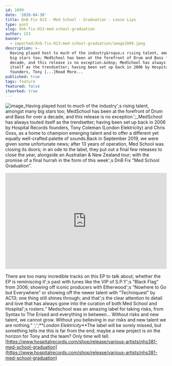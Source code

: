 ```yaml
---
id: 1099
date: '2020-04-30'
title: DnB Fix 013 - Med School - Graduation - Loose Lips
type: post
slug: dnb-fix-013-med-school-graduation
author: 153
banner:
  - imported/dnb-fix-013-med-school-graduation/image1099.jpeg
description: >-
  Having played host to much of the industry&rsquo;s rising talent, amongst many
  big stars too; MedSchool has been at the forefront of Drum and Bass for over a
  decade, and this release is no exception.&nbsp; MedSchool has always touted
  itself as the trendsetter; having been set up back in 2006 by Hospital Records
  founders, Tony [...]Read More...
published: true
tags: feature
featured: false
itworked: true
---
```

![image](../imported/dnb-fix-013-med-school-graduation/image1099.jpeg)_Having played host to much of the industry';s rising talent, amongst many big stars too; MedSchool has been at the forefront of Drum and Bass for over a decade, and this release is no exception.';_MedSchool has always touted itself as the trendsetter; having been set up back in 2006 by Hospital Records founders, Tony Coleman (London Elektricity) and Chris Goss, as a home to champion emerging talent and to offer a different yet equally well-crafted palette of sounds.Back in September 2019, we were given some unfortunate news; after 13 years of operation, Med School was closing its doors; in an ode to the label, they put out a final few releases to close the year, alongside an Australian & New Zealand tour; with the promise of a final hurrah in the form of this week';s DnB Fix “Med School Graduation”.

<iframe width='100%' height='300' scrolling='no' frameborder='no' allow='autoplay' src='https://open.spotify.com/embed/album/0ijIPUhxuU4mGzGmM5PFDq'></iframe>

There are too many incredible tracks on this EP to talk about; whether the EP is reminiscing it';s past with tunes like the VIP of S.P.Y';s “Black Flag” from 2006; showing off iconic producers with Etherwood';s “Nowhere to Go but Everywhere” or showing off the newer talent with “Techniquest” by AC13; one thing still shines through; and that';s the clear attention to detail and love that has always gone into the curation of both Med School and Hospital';s rosters.“ Medschool was an amazing label for taking risks, from Syntax to The Erised and everything in between… Without risks and new talent, we cannot grow. Without you believing in our risks and new talent we are nothing.” ';';**_London Elektricity_**The label will be sorely missed, but something tells me this is far from the end; maybe a new project is on the horizon for Tony and the team? Only time will tell.[](https://www.hospitalrecords.com/shop/release/various-artists/nhs381-med-school-graduation)[https://www.hospitalrecords.com/shop/release/various-artists/nhs381-med-school-graduation](https://www.hospitalrecords.com/shop/release/various-artists/nhs381-med-school-graduation)